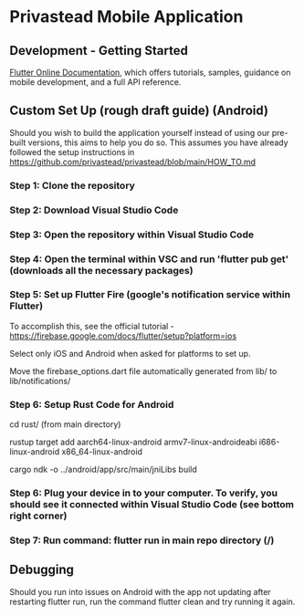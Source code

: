 # Privastead Mobile Application

## Development - Getting Started

[Flutter Online Documentation](https://docs.flutter.dev/), which offers tutorials,
samples, guidance on mobile development, and a full API reference.

## Custom Set Up (rough draft guide) (Android)

Should you wish to build the application yourself instead of using our pre-built versions, this aims to help you do so.
This assumes you have already followed the setup instructions in https://github.com/privastead/privastead/blob/main/HOW_TO.md

### Step 1: Clone the repository

### Step 2: Download Visual Studio Code

### Step 3: Open the repository within Visual Studio Code

### Step 4: Open the terminal within VSC and run 'flutter pub get' (downloads all the necessary packages)

### Step 5: Set up Flutter Fire (google's notification service within Flutter)

To accomplish this, see the official tutorial - https://firebase.google.com/docs/flutter/setup?platform=ios

Select only iOS and Android when asked for platforms to set up.

Move the firebase_options.dart file automatically generated from lib/ to lib/notifications/

### Step 6: Setup Rust Code for Android

cd rust/ (from main directory)

rustup target add aarch64-linux-android armv7-linux-androideabi i686-linux-android x86_64-linux-android

cargo ndk -o ../android/app/src/main/jniLibs build

### Step 6: Plug your device in to your computer. To verify, you should see it connected within Visual Studio Code (see bottom right corner)

### Step 7: Run command: flutter run in main repo directory (/)

## Debugging

Should you run into issues on Android with the app not updating after restarting flutter run, run the command flutter clean and try running it again.

